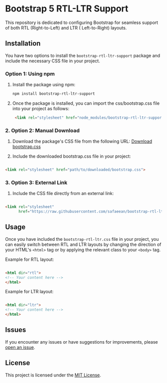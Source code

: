 # Bootstrap 5 RTL-LTR Support

This repository is dedicated to configuring Bootstrap for seamless support of both RTL (Right-to-Left) and LTR (
Left-to-Right) layouts.

## Installation

You have two options to install the `bootstrap-rtl-ltr-support` package and include the necessary CSS file in your project.

### Option 1: Using npm

1. Install the package using npm:

   ```bash
   npm install bootstrap-rtl-ltr-support
   ```
2. Once the package is installed, you can import the css/bootstrap.css file into your project as follows:
   ```html
    <link rel="stylesheet" href="node_modules/bootstrap-rtl-ltr-support/css/bootstrap.css">
    ```
### 2. Option 2: Manual Download

1. Download the package's CSS file from the following URL: [Download bootstrap.css](https://raw.githubusercontent.com/safaeean/bootstrap-rtl-ltr-support/main/css/bootstrap.css)

2. Include the downloaded bootstrap.css file in your project:

```html

<link rel="stylesheet" href="path/to/downloaded/bootstrap.css">
```

### 3. Option 3: External Link

1. Include the CSS file directly from an external link:

```html

<link rel="stylesheet"
      href="https://raw.githubusercontent.com/safaeean/bootstrap-rtl-ltr-support/main/dist/css/bootstrap.css">
```

## Usage

Once you have included the `bootstrap-rtl-ltr.css` file in your project, you can easily switch between RTL and LTR
layouts by changing the direction of your HTML's `<html>` tag or by applying the relevant class to your `<body>` tag.

Example for RTL layout:

```html

<html dir="rtl">
<!-- Your content here -->
</html>
```

Example for LTR layout:

```html

<html dir="ltr">
<!-- Your content here -->
</html>
```

## Issues

If you encounter any issues or have suggestions for improvements,
please [open an issue](https://github.com/safaeean/bootstrap-rtl-ltr-support/issues).

## License

This project is licensed under the [MIT License](LICENSE).